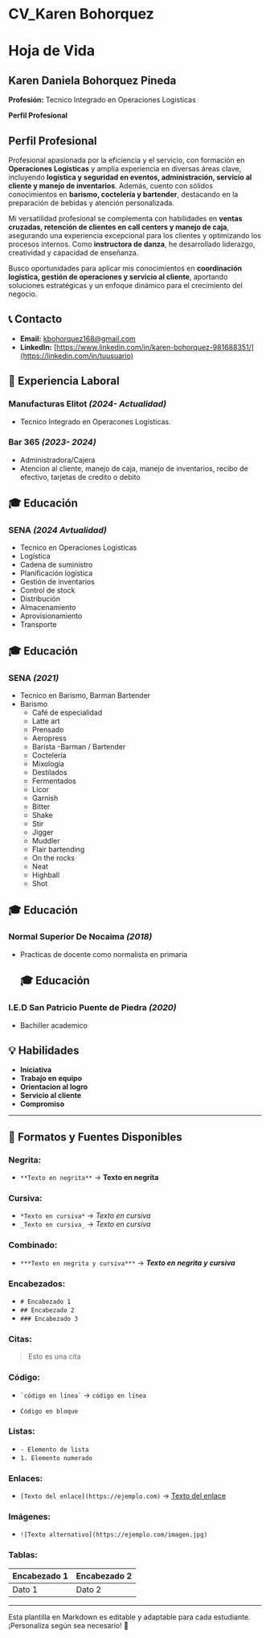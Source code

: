 # CV_Karen Bohorquez
# Hoja de Vida

## Karen Daniela Bohorquez Pineda
**Profesión:** Tecnico Integrado en Operaciones Logisticas 

**Perfil Profesional**  
## Perfil Profesional  

Profesional apasionada por la eficiencia y el servicio, con formación en **Operaciones Logísticas** y amplia experiencia en diversas áreas clave, incluyendo **logística y seguridad en eventos, administración, servicio al cliente y manejo de inventarios**. Además, cuento con sólidos conocimientos en **barismo, coctelería y bartender**, destacando en la preparación de bebidas y atención personalizada.  

Mi versatilidad profesional se complementa con habilidades en **ventas cruzadas, retención de clientes en call centers y manejo de caja**, asegurando una experiencia excepcional para los clientes y optimizando los procesos internos. Como **instructora de danza**, he desarrollado liderazgo, creatividad y capacidad de enseñanza.  

Busco oportunidades para aplicar mis conocimientos en **coordinación logística, gestión de operaciones y servicio al cliente**, aportando soluciones estratégicas y un enfoque dinámico para el crecimiento del negocio.

## 📞 Contacto
- **Email:** [kbohorquez168@gmail.com](kbohorquez168@gmail.com)
- **LinkedIn:** [https://www.linkedin.com/in/karen-bohorquez-981688351/](https://linkedin.com/in/tuusuario)

## 🏢 Experiencia Laboral
### **Manufacturas Elitot** _(2024- Actualidad)_
- Tecnico Integrado en Operacones Logisticas.

### **Bar 365** _(2023- 2024)_
- Administradora/Cajera
- Atencion al cliente, manejo de caja, manejo de inventarios, recibo de efectivo, tarjetas de credito o debito

## 🎓 Educación
### **SENA** _(2024 Avtualidad)_
- Tecnico en Operaciones Logisticas
 - Logística
 - Cadena de suministro
 - Planificación logística
 - Gestión de inventarios
 - Control de stock
 - Distribución
 - Almacenamiento
 - Aprovisionamiento
 - Transporte

  ## 🎓 Educación
### **SENA** _(2021)_
- Tecnico en Barismo, Barman Bartender
- Barismo
  - Café de especialidad
  - Latte art
  - Prensado
  - Aeropress
  - Barista
-Barman / Bartender
  - Coctelería
  - Mixología
  - Destilados
  - Fermentados
  - Licor
  - Garnish
  - Bitter
  - Shake
  - Stir
  - Jigger
  - Muddler
  - Flair bartending
  - On the rocks
  - Neat
  - Highball
  - Shot 
## 🎓 Educación
### **Normal Superior De Nocaima** _(2018)_
- Practicas de docente como normalista en primaria
  ## 🎓 Educación
### **I.E.D San Patricio Puente de Piedra** _(2020)_
- Bachiller academico


## 💡 Habilidades
- **Iniciativa**
- **Trabajo en equipo**
- **Orientacion al logro**
- **Servicio al cliente**
- **Compromiso**

---

## 🎨 Formatos y Fuentes Disponibles

### **Negrita:**
- `**Texto en negrita**` → **Texto en negrita**

### **Cursiva:**
- `*Texto en cursiva*` → *Texto en cursiva*
- `_Texto en cursiva_` → _Texto en cursiva_

### **Combinado:**
- `***Texto en negrita y cursiva***` → ***Texto en negrita y cursiva***

### **Encabezados:**
- `# Encabezado 1`
- `## Encabezado 2`
- `### Encabezado 3`

### **Citas:**
> Esto es una cita

### **Código:**
- `` `código en línea` `` → `código en línea`
- ```
  Código en bloque
  ```

### **Listas:**
- `- Elemento de lista`
- `1. Elemento numerado`

### **Enlaces:**
- `[Texto del enlace](https://ejemplo.com)` → [Texto del enlace](https://ejemplo.com)

### **Imágenes:**
- `![Texto alternativo](https://ejemplo.com/imagen.jpg)`

### **Tablas:**
| Encabezado 1 | Encabezado 2 |
|-------------|-------------|
| Dato 1     | Dato 2      |

---

Esta plantilla en Markdown es editable y adaptable para cada estudiante. ¡Personaliza según sea necesario! 🎯

